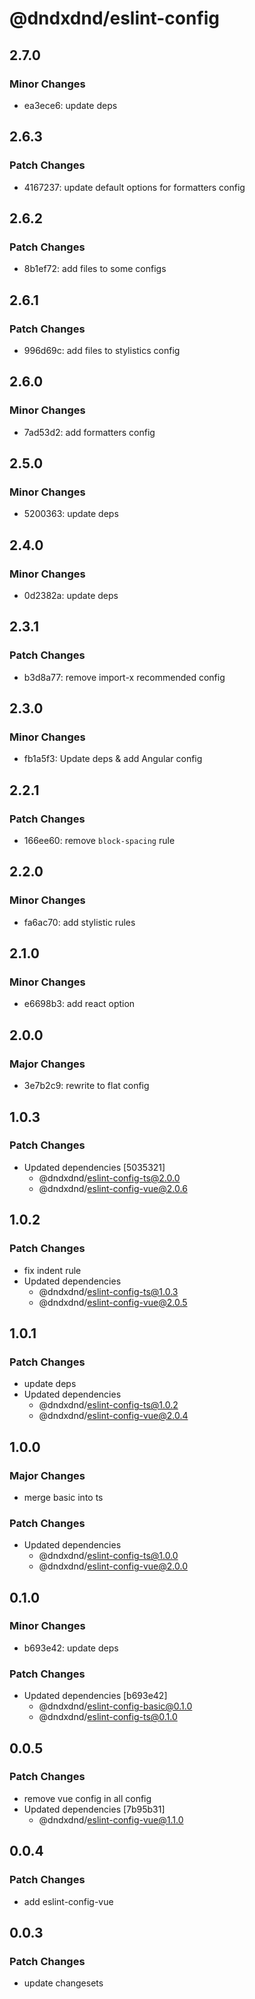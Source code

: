 # @dndxdnd/eslint-config

## 2.7.0

### Minor Changes

- ea3ece6: update deps

## 2.6.3

### Patch Changes

- 4167237: update default options for formatters config

## 2.6.2

### Patch Changes

- 8b1ef72: add files to some configs

## 2.6.1

### Patch Changes

- 996d69c: add files to stylistics config

## 2.6.0

### Minor Changes

- 7ad53d2: add formatters config

## 2.5.0

### Minor Changes

- 5200363: update deps

## 2.4.0

### Minor Changes

- 0d2382a: update deps

## 2.3.1

### Patch Changes

- b3d8a77: remove import-x recommended config

## 2.3.0

### Minor Changes

- fb1a5f3: Update deps & add Angular config

## 2.2.1

### Patch Changes

- 166ee60: remove `block-spacing` rule

## 2.2.0

### Minor Changes

- fa6ac70: add stylistic rules

## 2.1.0

### Minor Changes

- e6698b3: add react option

## 2.0.0

### Major Changes

- 3e7b2c9: rewrite to flat config

## 1.0.3

### Patch Changes

- Updated dependencies [5035321]
  - @dndxdnd/eslint-config-ts@2.0.0
  - @dndxdnd/eslint-config-vue@2.0.6

## 1.0.2

### Patch Changes

- fix indent rule
- Updated dependencies
  - @dndxdnd/eslint-config-ts@1.0.3
  - @dndxdnd/eslint-config-vue@2.0.5

## 1.0.1

### Patch Changes

- update deps
- Updated dependencies
  - @dndxdnd/eslint-config-ts@1.0.2
  - @dndxdnd/eslint-config-vue@2.0.4

## 1.0.0

### Major Changes

- merge basic into ts

### Patch Changes

- Updated dependencies
  - @dndxdnd/eslint-config-ts@1.0.0
  - @dndxdnd/eslint-config-vue@2.0.0

## 0.1.0

### Minor Changes

- b693e42: update deps

### Patch Changes

- Updated dependencies [b693e42]
  - @dndxdnd/eslint-config-basic@0.1.0
  - @dndxdnd/eslint-config-ts@0.1.0

## 0.0.5

### Patch Changes

- remove vue config in all config
- Updated dependencies [7b95b31]
  - @dndxdnd/eslint-config-vue@1.1.0

## 0.0.4

### Patch Changes

- add eslint-config-vue

## 0.0.3

### Patch Changes

- update changesets
